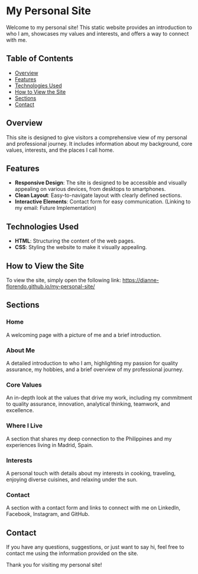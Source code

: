 # My Personal Site

Welcome to my personal site! This static website provides an introduction to who I am, showcases my values and interests, and offers a way to connect with me.

## Table of Contents
- [Overview](#overview)
- [Features](#features)
- [Technologies Used](#technologies-used)
- [How to View the Site](#how-to-view-the-site)
- [Sections](#sections)
- [Contact](#contact)

## Overview
This site is designed to give visitors a comprehensive view of my personal and professional journey. It includes information about my background, core values, interests, and the places I call home.

## Features
- **Responsive Design**: The site is designed to be accessible and visually appealing on various devices, from desktops to smartphones.
- **Clean Layout**: Easy-to-navigate layout with clearly defined sections.
- **Interactive Elements**: Contact form for easy communication. (Linking to my email: Future Implementation)

## Technologies Used
- **HTML**: Structuring the content of the web pages.
- **CSS**: Styling the website to make it visually appealing.

## How to View the Site
To view the site, simply open the following link:
https://dianne-florendo.github.io/my-personal-site/

## Sections
### Home
A welcoming page with a picture of me and a brief introduction.

### About Me
A detailed introduction to who I am, highlighting my passion for quality assurance, my hobbies, and a brief overview of my professional journey.

### Core Values
An in-depth look at the values that drive my work, including my commitment to quality assurance, innovation, analytical thinking, teamwork, and excellence.

### Where I Live
A section that shares my deep connection to the Philippines and my experiences living in Madrid, Spain.

### Interests
A personal touch with details about my interests in cooking, traveling, enjoying diverse cuisines, and relaxing under the sun.

### Contact
A section with a contact form and links to connect with me on LinkedIn, Facebook, Instagram, and GitHub.

## Contact
If you have any questions, suggestions, or just want to say hi, feel free to contact me using the information provided on the site.


Thank you for visiting my personal site!
